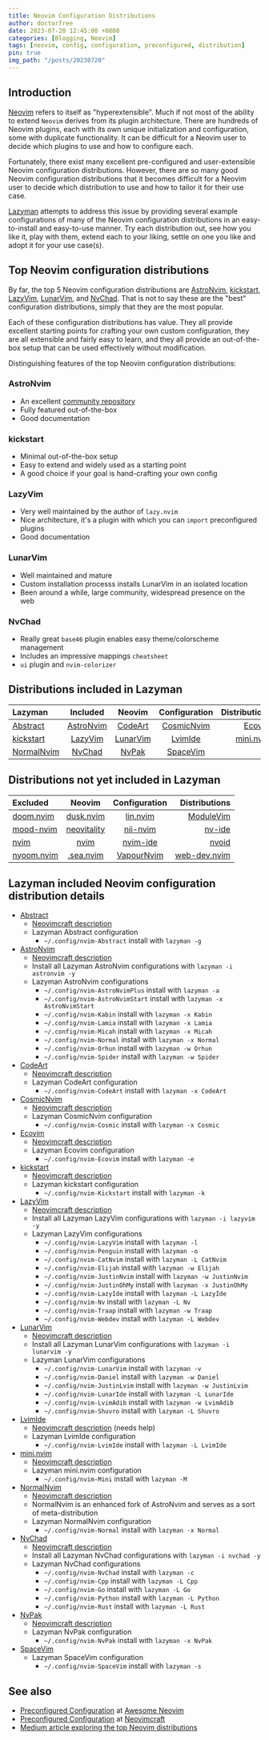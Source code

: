 ```yaml
---
title: Neovim Configuration Distributions
author: doctorfree
date: 2023-07-20 12:45:00 +0800
categories: [Blogging, Neovim]
tags: [neovim, config, configuration, preconfigured, distribution]
pin: true
img_path: "/posts/20230720"
---
```


## Introduction

[Neovim](https://neovim.io/) refers to itself as "hyperextensible". Much if not
most of the ability to extend `Neovim` derives from its plugin architecture.
There are hundreds of Neovim plugins, each with its own unique initialization
and configuration, some with duplicate functionality. It can be difficult for
a Neovim user to decide which plugins to use and how to configure each.

Fortunately, there exist many excellent pre-configured and user-extensible
Neovim configuration distributions. However, there are so many good Neovim
configuration distributions that it becomes difficult for a Neovim user to
decide which distribution to use and how to tailor it for their use case.

[Lazyman](https://github.com/doctorfree/nvim-lazyman) attempts to address this
issue by providing several example configurations of many of the Neovim
configuration distributions in an easy-to-install and easy-to-use manner.
Try each distribution out, see how you like it, play with them, extend each
to your liking, settle on one you like and adopt it for your use case(s).

## Top Neovim configuration distributions

By far, the top 5 Neovim configuration distributions are
[AstroNvim](https://github.com/AstroNvim/AstroNvim),
[kickstart](https://github.com/nvim-lua/kickstart.nvim),
[LazyVim](https://github.com/LazyVim/LazyVim),
[LunarVim](https://github.com/LunarVim/LunarVim), and
[NvChad](https://github.com/NvChad/NvChad). That is not to say these are the
"best" configuration distributions, simply that they are the most popular.

Each of these configuration distributions has value. They all provide
excellent starting points for crafting your own custom configuration,
they are all extensible and fairly easy to learn, and they all provide
an out-of-the-box setup that can be used effectively without modification.

Distinguishing features of the top Neovim configuration distributions:

### AstroNvim

- An excellent [community repository](https://github.com/AstroNvim/astrocommunity)
- Fully featured out-of-the-box
- Good documentation

### kickstart

- Minimal out-of-the-box setup
- Easy to extend and widely used as a starting point
- A good choice if your goal is hand-crafting your own config

### LazyVim

- Very well maintained by the author of `lazy.nvim`
- Nice architecture, it's a plugin with which you can `import` preconfigured plugins
- Good documentation

### LunarVim

- Well maintained and mature
- Custom installation processs installs LunarVim in an isolated location
- Been around a while, large community, widespread presence on the web

### NvChad

- Really great `base46` plugin enables easy theme/colorscheme management
- Includes an impressive mappings `cheatsheet`
- `ui` plugin and `nvim-colorizer`

## Distributions included in Lazyman

| **Lazyman**                                             |                    **Included**                     |                    **Neovim**                    |                   **Configuration**                    |                                     **Distributions** |
| :------------------------------------------------------ | :-------------------------------------------------: | :----------------------------------------------: | :----------------------------------------------------: | ----------------------------------------------------: |
| [Abstract](https://github.com/Abstract-IDE/Abstract)    | [AstroNvim](https://github.com/AstroNvim/AstroNvim) | [CodeArt](https://github.com/artart222/CodeArt)  | [CosmicNvim](https://github.com/CosmicNvim/CosmicNvim) |             [Ecovim](https://github.com/ecosse3/nvim) |
| [kickstart](https://github.com/nvim-lua/kickstart.nvim) |    [LazyVim](https://github.com/LazyVim/LazyVim)    | [LunarVim](https://github.com/LunarVim/LunarVim) |      [LvimIde](https://github.com/lvim-tech/lvim)      | [mini.nvim](https://github.com/echasnovski/mini.nvim) |
| [NormalNvim](https://github.com/NormalNvim/NormalNvim)  |     [NvChad](https://github.com/NvChad/NvChad)      |  [NvPak](https://github.com/EvolveBeyond/NvPak)  |            [SpaceVim](https://spacevim.org)            |                                                       |

## Distributions not yet included in Lazyman

| **Excluded**                                                  |                       **Neovim**                        |                      **Configuration**                       |                                            **Distributions** |
| :------------------------------------------------------------ | :-----------------------------------------------------: | :----------------------------------------------------------: | -----------------------------------------------------------: |
| [doom.nvim](https://github.com/doom-neovim/doom-nvim)         |   [dusk.nvim](https://github.com/imbacraft/dusk.nvim)   |     [lin.nvim](https://github.com/linrongbin16/lin.nvim)     |             [ModuleVim](https://github.com/JryChn/ModuleVim) |
| [mood-nvim](https://github.com/otavioschwanck/mood-nvim)      | [neovitality](https://github.com/zachcoyle/neovitality) | [nii-nvim](https://github.com/Theory-of-Everything/nii-nvim) |                  [nv-ide](https://github.com/crivotz/nv-ide) |
| [nvim](https://github.com/askfiy/nvim)                        |         [nvim](https://github.com/cunderw/nvim)         |       [nvim-ide](https://github.com/ldelossa/nvim-ide)       |                  [nvoid](https://github.com/nvoid-lua/nvoid) |
| [nyoom.nvim](https://github.com/nyoom-engineering/nyoom.nvim) |   [.sea.nvim](https://github.com/cstsunfu/.sea.nvim)    |    [VapourNvim](https://github.com/VapourNvim/VapourNvim)    | [web-dev.nvim](https://github.com/jonathandion/web-dev.nvim) |

## Lazyman included Neovim configuration distribution details

- [Abstract](https://github.com/Abstract-IDE/Abstract)
  - [Neovimcraft description](https://neovimcraft.com/plugin/Abstract-IDE/Abstract/index.html)
  - Lazyman Abstract configuration
    - `~/.config/nvim-Abstract` install with `lazyman -g`
- [AstroNvim](https://github.com/AstroNvim/AstroNvim)
  - [Neovimcraft description](https://neovimcraft.com/plugin/AstroNvim/AstroNvim/index.html)
  - Install all Lazyman AstroNvim configurations with `lazyman -i astronvim -y`
  - Lazyman AstroNvim configurations
    - `~/.config/nvim-AstroNvimPlus` install with `lazyman -a`
    - `~/.config/nvim-AstroNvimStart` install with `lazyman -x AstroNvimStart`
    - `~/.config/nvim-Kabin` install with `lazyman -x Kabin`
    - `~/.config/nvim-Lamia` install with `lazyman -x Lamia`
    - `~/.config/nvim-Micah` install with `lazyman -x Micah`
    - `~/.config/nvim-Normal` install with `lazyman -x Normal`
    - `~/.config/nvim-Orhun` install with `lazyman -w Orhun`
    - `~/.config/nvim-Spider` install with `lazyman -w Spider`
- [CodeArt](https://github.com/artart222/CodeArt)
  - [Neovimcraft description](https://neovimcraft.com/plugin/artart222/CodeArt/index.html)
  - Lazyman CodeArt configuration
    - `~/.config/nvim-CodeArt` install with `lazyman -x CodeArt`
- [CosmicNvim](https://github.com/CosmicNvim/CosmicNvim)
  - [Neovimcraft description](https://neovimcraft.com/plugin/CosmicNvim/CosmicNvim/index.html)
  - Lazyman CosmicNvim configuration
    - `~/.config/nvim-Cosmic` install with `lazyman -x Cosmic`
- [Ecovim](https://github.com/ecosse3/nvim)
  - [Neovimcraft description](https://neovimcraft.com/plugin/ecosse3/nvim/index.html)
  - Lazyman Ecovim configuration
    - `~/.config/nvim-Ecovim` install with `lazyman -e`
- [kickstart](https://github.com/nvim-lua/kickstart.nvim)
  - [Neovimcraft description](https://neovimcraft.com/plugin/nvim-lua/kickstart.nvim/index.html)
  - Lazyman kickstart configuration
    - `~/.config/nvim-Kickstart` install with `lazyman -k`
- [LazyVim](https://github.com/LazyVim/LazyVim)
  - [Neovimcraft description](https://neovimcraft.com/plugin/LazyVim/LazyVim/index.html)
  - Install all Lazyman LazyVim configurations with `lazyman -i lazyvim -y`
  - Lazyman LazyVim configurations
    - `~/.config/nvim-LazyVim` install with `lazyman -l`
    - `~/.config/nvim-Penguin` install with `lazyman -o`
    - `~/.config/nvim-CatNvim` install with `lazyman -L CatNvim`
    - `~/.config/nvim-Elijah` install with `lazyman -w Elijah`
    - `~/.config/nvim-JustinNvim` install with `lazyman -w JustinNvim`
    - `~/.config/nvim-JustinOhMy` install with `lazyman -x JustinOhMy`
    - `~/.config/nvim-LazyIde` install with `lazyman -L LazyIde`
    - `~/.config/nvim-Nv` install with `lazyman -L Nv`
    - `~/.config/nvim-Traap` install with `lazyman -w Traap`
    - `~/.config/nvim-Webdev` install with `lazyman -L Webdev`
- [LunarVim](https://github.com/LunarVim/LunarVim)
  - [Neovimcraft description](https://neovimcraft.com/plugin/LunarVim/LunarVim/index.html)
  - Install all Lazyman LunarVim configurations with `lazyman -i lunarvim -y`
  - Lazyman LunarVim configurations
    - `~/.config/nvim-LunarVim` install with `lazyman -v`
    - `~/.config/nvim-Daniel` install with `lazyman -w Daniel`
    - `~/.config/nvim-JustinLvim` install with `lazyman -w JustinLvim`
    - `~/.config/nvim-LunarIde` install with `lazyman -L LunarIde`
    - `~/.config/nvim-LvimAdib` install with `lazyman -w LvimAdib`
    - `~/.config/nvim-Shuvro` install with `lazyman -L Shuvro`
- [LvimIde](https://github.com/lvim-tech/lvim)
  - [Neovimcraft description](https://neovimcraft.com/plugin/lvim-tech/lvim/index.html) (needs help)
  - Lazyman LvimIde configuration
    - `~/.config/nvim-LvimIde` install with `lazyman -L LvimIde`
- [mini.nvim](https://github.com/echasnovski/mini.nvim)
  - [Neovimcraft description](https://neovimcraft.com/plugin/echasnovski/mini.nvim/index.html)
  - Lazyman mini.nvim configuration
    - `~/.config/nvim-Mini` install with `lazyman -M`
- [NormalNvim](https://github.com/NormalNvim/NormalNvim)
  - [Neovimcraft description](https://neovimcraft.com/plugin/NormalNvim/NormalNvim/index.html)
  - NormalNvim is an enhanced fork of AstroNvim and serves as a sort of meta-distribution
  - Lazyman NormalNvim configuration
    - `~/.config/nvim-Normal` install with `lazyman -x Normal`
- [NvChad](https://github.com/NvChad/NvChad)
  - [Neovimcraft description](https://neovimcraft.com/plugin/siduck76/NvChad/index.html)
  - Install all Lazyman NvChad configurations with `lazyman -i nvchad -y`
  - Lazyman NvChad configurations
    - `~/.config/nvim-NvChad` install with `lazyman -c`
    - `~/.config/nvim-Cpp` install with `lazyman -L Cpp`
    - `~/.config/nvim-Go` install with `lazyman -L Go`
    - `~/.config/nvim-Python` install with `lazyman -L Python`
    - `~/.config/nvim-Rust` install with `lazyman -L Rust`
- [NvPak](https://github.com/EvolveBeyond/NvPak)
  - [Neovimcraft description](https://neovimcraft.com/plugin/Pakrohk-DotFiles/NvPak/index.html)
  - Lazyman NvPak configuration
    - `~/.config/nvim-NvPak` install with `lazyman -x NvPak`
- [SpaceVim](https://spacevim.org)
  - Lazyman SpaceVim configuration
    - `~/.config/nvim-SpaceVim` install with `lazyman -s`

## See also

- [Preconfigured Configuration](https://github.com/rockerBOO/awesome-neovim#preconfigured-configuration) at [Awesome Neovim](https://github.com/rockerBOO/awesome-neovim)
- [Preconfigured Configuration](https://neovimcraft.com/?search=tag:preconfigured-configuration) at [Neovimcraft](https://neovimcraft.com)
- [Medium article exploring the top Neovim distributions](https://medium.com/@adaml.poniatowski/exploring-the-top-neovim-distributions-lazyvim-lunarvim-astrovim-and-nvchad-which-one-reigns-3adcdbfa478d)
